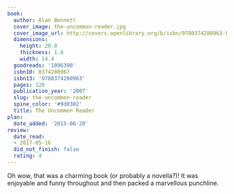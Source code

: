 ```yaml
---
book:
  author: Alan Bennett
  cover_image: the-uncommon-reader.jpg
  cover_image_url: http://covers.openlibrary.org/b/isbn/9780374280963-L.jpg
  dimensions:
    height: 20.0
    thickness: 1.8
    width: 14.4
  goodreads: '1096390'
  isbn10: 0374280967
  isbn13: '9780374280963'
  pages: 120
  publication_year: '2007'
  slug: the-uncommon-reader
  spine_color: '#9d0302'
  title: The Uncommon Reader
plan:
  date_added: '2015-06-28'
review:
  date_read:
  - 2017-05-16
  did_not_finish: false
  rating: 4
---
```


Oh wow, that was a charming book (or probably a novella?)! It was enjoyable and funny throughout and then packed a marvellous punchline.
